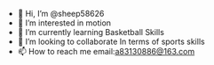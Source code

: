 - 👋 Hi, I’m @sheep58626
- 👀 I’m interested in motion
- 🌱 I’m currently learning Basketball Skills
- 💞️ I’m looking to collaborate In terms of sports skills
- 📫 How to reach me email:a83130886@163.com

<!---
sheep58626/sheep58626 is a ✨ special ✨ repository because its `README.md` (this file) appears on your GitHub profile.
You can click the Preview link to take a look at your changes.
--->
